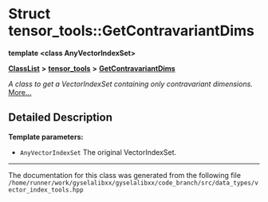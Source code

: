 

# Struct tensor\_tools::GetContravariantDims

**template &lt;class AnyVectorIndexSet&gt;**



[**ClassList**](annotated.md) **>** [**tensor\_tools**](namespacetensor__tools.md) **>** [**GetContravariantDims**](structtensor__tools_1_1GetContravariantDims.md)



_A class to get a VectorIndexSet containing only contravariant dimensions._ [More...](#detailed-description)


































































## Detailed Description




**Template parameters:**


* `AnyVectorIndexSet` The original VectorIndexSet. 




    

------------------------------
The documentation for this class was generated from the following file `/home/runner/work/gyselalibxx/gyselalibxx/code_branch/src/data_types/vector_index_tools.hpp`

